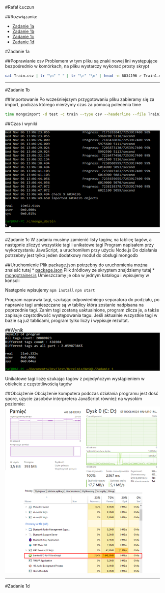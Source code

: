 #Rafał Łuczun

##Rozwiązania:

* [Zadanie 1a](#zadanie-1a)
* [Zadanie 1b](#zadanie-1b)
* [Zadanie 1c](#zadanie-1c)
* [Zadanie 1d](#zadanie-1d)

#Zadanie 1a

##Poprawianie csv
Problemem w tym pliku są znaki nowej lini występujące bezpośrednio w komórkach, na pliku wystarczy wykonać prosty skrypt

```sh
cat Train.csv | tr "\n" " " | tr "\r" "\n" | head -n 6034196 > Train1.csv
```

***

#Zadanie 1b

##Importowanie
Po wcześniejszym przygotowaniu pliku zabieramy się za import, podczas którego mierzymy czas za pomocą polecenia time

```sh
time mongoimport -d test -c train --type csv --headerline --file Train1.csv
```

##Czas i wyniki

![import-result](../../images/rluczun/import.png)

***

#Zadanie 1c
W zadaniu musimy zamienić listy tagów, na tablicę tagów, a następnie zliczyć wszystkie tagi i unikatowe tagi
Program napisałem przy wykorzystaniu JavaScript, a uruchomiłem przy użyciu Node.js
Do działania potrzebny jest tylko jeden dodatkowy moduł do obsługi mongodb

##Uruchomienie
Plik package.json potrzebny do uruchomienia można znaleść tutaj * [package.json](../../scripts/rluczun/package.json)
Plik źródłowy ze skryptem znajdziemy tutaj * [mongotrainer.js](../../scripts/rluczun/mongotrainer.js) 
Umieszczamy je oba w jednym katalogu i wpisujemy w konsoli

Następnie wpisujemy
`npm install`
`npm start`

Program naprawia tagi, szukając odpowiedniego separatora do podziału, po naprawie tagi umieszczane są w tablicy która zostanie nadpisana na poprzednie tagi.
Zanim tagi zostaną uaktualnione, program zlicza je, a także zapisuje częstotliwość występowania tagu.
Jeśli aktualnie wszystkie tagi w bazie są już tablicami, program tylko liczy i wypisuje rezultat.

##Wynik
![tag-result](../../images/rluczun/tags_result.png)

Unikatowe tagi liczę szukając tagów z pojedyńczym wystąpieniem w obiekcie z częstotliwością tagów

##Obciążenie
Obciążenie komputera podczas działania programu jest dość spore, użycie zasobów interpretera JavaScript również na wysokim poziomie:
![usage](../../images/rluczun/tags_js_usage.png)

***

#Zadanie 1d


